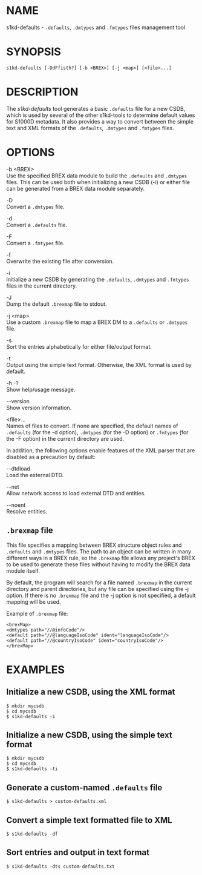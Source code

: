 NAME
====

s1kd-defaults - `.defaults`, `.dmtypes` and `.fmtypes` files management
tool

SYNOPSIS
========

    s1kd-defaults [-DdFfisth?] [-b <BREX>] [-j <map>] [<file>...]

DESCRIPTION
===========

The *s1kd-defaults* tool generates a basic `.defaults` file for a new
CSDB, which is used by several of the other s1kd-tools to determine
default values for S1000D metadata. It also provides a way to convert
between the simple text and XML formats of the `.defaults`, `.dmtypes`
and `.fmtypes` files.

OPTIONS
=======

-b &lt;BREX&gt;  
Use the specified BREX data module to build the `.defaults` and
`.dmtypes` files. This can be used both when initializing a new CSDB
(-i) or either file can be generated from a BREX data module separately.

-D  
Convert a `.dmtypes` file.

-d  
Convert a `.defaults` file.

-F  
Convert a `.fmtypes` file.

-f  
Overwrite the existing file after conversion.

-i  
Initialize a new CSDB by generating the `.defaults`, `.dmtypes` and
`.fmtypes` files in the current directory.

-J  
Dump the default `.brexmap` file to stdout.

-j &lt;map&gt;  
Use a custom `.brexmap` file to map a BREX DM to a `.defaults` or
`.dmtypes` file.

-s  
Sort the entries alphabetically for either file/output format.

-t  
Output using the simple text format. Otherwise, the XML format is used
by default.

-h -?  
Show help/usage message.

--version  
Show version information.

&lt;file&gt;...  
Names of files to convert. If none are specified, the default names of
`.defaults` (for the -d option), `.dmtypes` (for the -D option) or
`.fmtypes` (for the -F option) in the current directory are used.

In addition, the following options enable features of the XML parser
that are disabled as a precaution by default:

--dtdload  
Load the external DTD.

--net  
Allow network access to load external DTD and entities.

--noent  
Resolve entities.

`.brexmap` file
---------------

This file specifies a mapping between BREX structure object rules and
`.defaults` and `.dmtypes` files. The path to an object can be written
in many different ways in a BREX rule, so the `.brexmap` file allows any
project's BREX to be used to generate these files without having to
modify the BREX data module itself.

By default, the program will search for a file named `.brexmap` in the
current directory and parent directories, but any file can be specified
using the -j option. If there is no `.brexmap` file and the -j option is
not specified, a default mapping will be used.

Example of `.brexmap` file:

    <brexMap>
    <dmtypes path="//@infoCode"/>
    <default path="//@languageIsoCode" ident="languageIsoCode"/>
    <default path="//@countryIsoCode" ident="countryIsoCode"/>
    </brexMap>

EXAMPLES
========

Initialize a new CSDB, using the XML format
-------------------------------------------

    $ mkdir mycsdb
    $ cd mycsdb
    $ s1kd-defaults -i

Initialize a new CSDB, using the simple text format
---------------------------------------------------

    $ mkdir mycsdb
    $ cd mycsdb
    $ s1kd-defaults -ti

Generate a custom-named `.defaults` file
----------------------------------------

    $ s1kd-defaults > custom-defaults.xml

Convert a simple text formatted file to XML
-------------------------------------------

    $ s1kd-defaults -df

Sort entries and output in text format
--------------------------------------

    $ s1kd-defaults -dts custom-defaults.txt
